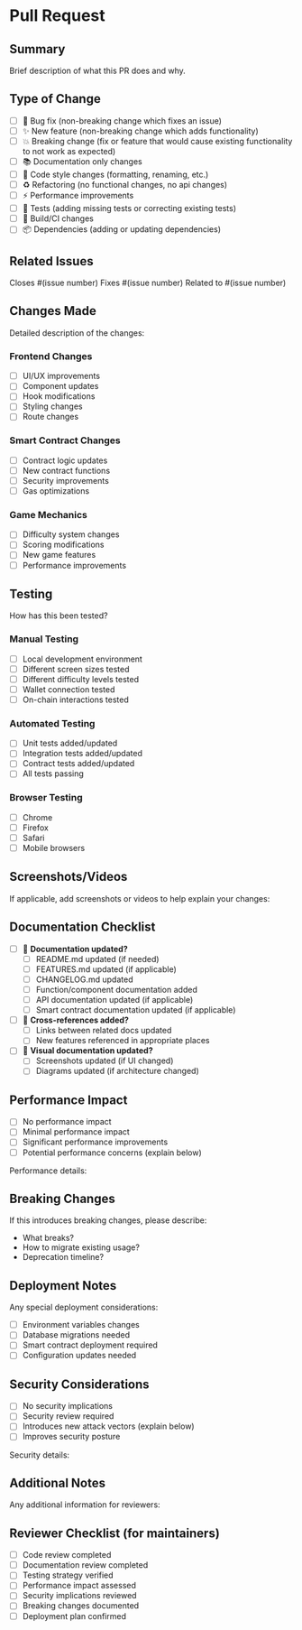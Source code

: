 # Pull Request

## Summary
Brief description of what this PR does and why.

## Type of Change
- [ ] 🐛 Bug fix (non-breaking change which fixes an issue)
- [ ] ✨ New feature (non-breaking change which adds functionality)
- [ ] 💥 Breaking change (fix or feature that would cause existing functionality to not work as expected)
- [ ] 📚 Documentation only changes
- [ ] 🎨 Code style changes (formatting, renaming, etc.)
- [ ] ♻️ Refactoring (no functional changes, no api changes)
- [ ] ⚡ Performance improvements
- [ ] 🧪 Tests (adding missing tests or correcting existing tests)
- [ ] 🔧 Build/CI changes
- [ ] 📦 Dependencies (adding or updating dependencies)

## Related Issues
Closes #(issue number)
Fixes #(issue number)
Related to #(issue number)

## Changes Made
Detailed description of the changes:

### Frontend Changes
- [ ] UI/UX improvements
- [ ] Component updates
- [ ] Hook modifications
- [ ] Styling changes
- [ ] Route changes

### Smart Contract Changes
- [ ] Contract logic updates
- [ ] New contract functions
- [ ] Security improvements
- [ ] Gas optimizations

### Game Mechanics
- [ ] Difficulty system changes
- [ ] Scoring modifications
- [ ] New game features
- [ ] Performance improvements

## Testing
How has this been tested?

### Manual Testing
- [ ] Local development environment
- [ ] Different screen sizes tested
- [ ] Different difficulty levels tested
- [ ] Wallet connection tested
- [ ] On-chain interactions tested

### Automated Testing
- [ ] Unit tests added/updated
- [ ] Integration tests added/updated
- [ ] Contract tests added/updated
- [ ] All tests passing

### Browser Testing
- [ ] Chrome
- [ ] Firefox
- [ ] Safari
- [ ] Mobile browsers

## Screenshots/Videos
If applicable, add screenshots or videos to help explain your changes:

## Documentation Checklist
- [ ] 📝 **Documentation updated?**
  - [ ] README.md updated (if needed)
  - [ ] FEATURES.md updated (if applicable)
  - [ ] CHANGELOG.md updated
  - [ ] Function/component documentation added
  - [ ] API documentation updated (if applicable)
  - [ ] Smart contract documentation updated (if applicable)
- [ ] 🔗 **Cross-references added?**
  - [ ] Links between related docs updated
  - [ ] New features referenced in appropriate places
- [ ] 📸 **Visual documentation updated?**
  - [ ] Screenshots updated (if UI changed)
  - [ ] Diagrams updated (if architecture changed)

## Performance Impact
- [ ] No performance impact
- [ ] Minimal performance impact
- [ ] Significant performance improvements
- [ ] Potential performance concerns (explain below)

Performance details:

## Breaking Changes
If this introduces breaking changes, please describe:
- What breaks?
- How to migrate existing usage?
- Deprecation timeline?

## Deployment Notes
Any special deployment considerations:
- [ ] Environment variables changes
- [ ] Database migrations needed
- [ ] Smart contract deployment required
- [ ] Configuration updates needed

## Security Considerations
- [ ] No security implications
- [ ] Security review required
- [ ] Introduces new attack vectors (explain below)
- [ ] Improves security posture

Security details:

## Additional Notes
Any additional information for reviewers:

## Reviewer Checklist (for maintainers)
- [ ] Code review completed
- [ ] Documentation review completed
- [ ] Testing strategy verified
- [ ] Performance impact assessed
- [ ] Security implications reviewed
- [ ] Breaking changes documented
- [ ] Deployment plan confirmed
